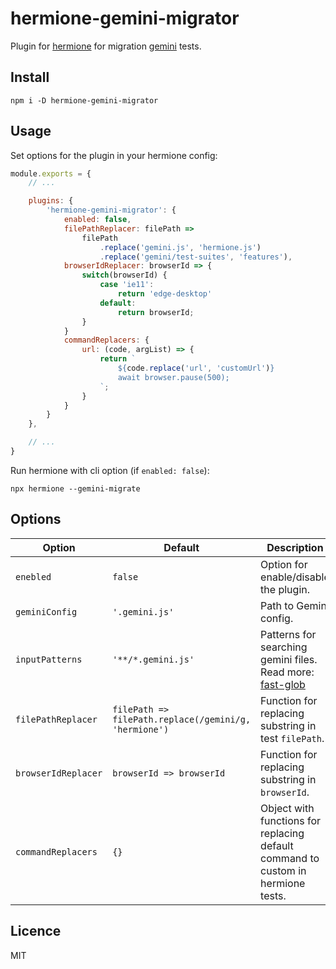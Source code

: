 # hermione-gemini-migrator

Plugin for [hermione](https://github.com/gemini-testing/hermione) for migration [gemini](https://github.com/gemini-testing/gemini) tests.

## Install

```
npm i -D hermione-gemini-migrator
```

## Usage

Set options for the plugin in your hermione config:
```js
module.exports = {
    // ...

    plugins: {
        'hermione-gemini-migrator': {
            enabled: false,
            filePathReplacer: filePath =>
                filePath
                    .replace('gemini.js', 'hermione.js')
                    .replace('gemini/test-suites', 'features'),
            browserIdReplacer: browserId => {
                switch(browserId) {
                    case 'ie11':
                        return 'edge-desktop'
                    default:
                        return browserId;
                }
            }
            commandReplacers: {
                url: (code, argList) => {
                    return `
                        ${code.replace('url', 'customUrl')}
                        await browser.pause(500);
                    `;
                }
            }
        }
    },

    // ...
}
```

Run hermione with cli option (if `enabled: false`):
```
npx hermione --gemini-migrate
```


## Options

| Option | Default | Description |
| --- | --- | --- |
| `enebled` | `false` | Option for enable/disable the plugin. |
| `geminiConfig` | `'.gemini.js'` | Path to Gemini config. |
| `inputPatterns` | `'**/*.gemini.js'` | Patterns for searching gemini files. Read more: [fast-glob](https://github.com/mrmlnc/fast-glob)|
| `filePathReplacer` | `filePath => filePath.replace(/gemini/g, 'hermione')` | Function for replacing substring in test `filePath`. |
| `browserIdReplacer` | `browserId => browserId` | Function for replacing substring in `browserId`. |
| `commandReplacers` | `{}` | Object with functions for replacing default command to custom in hermione tests. |

## Licence

MIT
